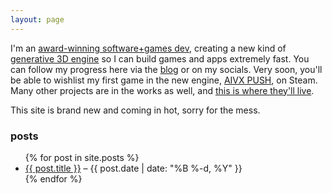 ```yaml
---
layout: page
---
```


I'm an [award-winning software+games dev](/about/), creating a new kind of [generative 3D engine](/engine) so I can build games and apps extremely fast. You can follow my progress here via the [blog](/blog/) or on my socials. Very soon, you'll be able to wishlist my first game in the new engine, [AIVX PUSH](/push/), on Steam. Many other projects are in the works as well, and [this is where they'll live](/projects). 

This site is brand new and coming in hot, sorry for the mess.


### posts

<ul>
  {% for post in site.posts %}
    <li>
      <a href="{{ post.url }}">{{ post.title }}</a> – {{ post.date | date: "%B %-d, %Y" }}
    </li>
  {% endfor %}
</ul>